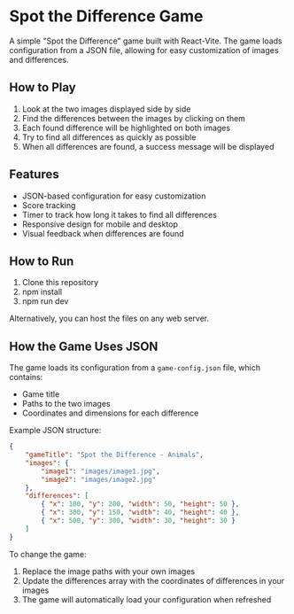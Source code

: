 # Spot the Difference Game

A simple "Spot the Difference" game built with React-Vite. The game loads configuration from a JSON file, allowing for easy customization of images and differences.

## How to Play

1. Look at the two images displayed side by side
2. Find the differences between the images by clicking on them
3. Each found difference will be highlighted on both images
4. Try to find all differences as quickly as possible
5. When all differences are found, a success message will be displayed

## Features

- JSON-based configuration for easy customization
- Score tracking
- Timer to track how long it takes to find all differences
- Responsive design for mobile and desktop
- Visual feedback when differences are found

## How to Run

1. Clone this repository
2. npm install
3. npm run dev

Alternatively, you can host the files on any web server.

## How the Game Uses JSON

The game loads its configuration from a `game-config.json` file, which contains:

- Game title
- Paths to the two images
- Coordinates and dimensions for each difference

Example JSON structure:

```json
{
    "gameTitle": "Spot the Difference - Animals",
    "images": {
        "image1": "images/image1.jpg",
        "image2": "images/image2.jpg"
    },
    "differences": [
        { "x": 100, "y": 200, "width": 50, "height": 50 },
        { "x": 300, "y": 150, "width": 40, "height": 40 },
        { "x": 500, "y": 300, "width": 30, "height": 30 }
    ]
}
```

To change the game:
1. Replace the image paths with your own images
2. Update the differences array with the coordinates of differences in your images
3. The game will automatically load your configuration when refreshed
